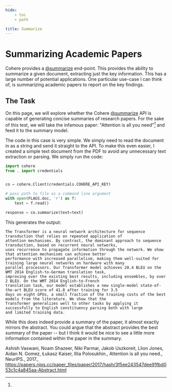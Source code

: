 ```yaml
---
hide:
    - toc
    - path

title: Summarize
---
```


# Summarizing Academic Papers

Cohere provides a <a href="https://docs.cohere.com/reference/summarize-2">@summarize</a> end-point. This provides the ability to summarize a given document, extracting just the key information. This has a large number of potential applications. One particular use-case I can think of, is summarizing academic papers to report on the key findings.

## The Task
On this page, we will explore whether the Cohere <a href="https://docs.cohere.com/reference/summarize-2">@summarize</a> API is capable of generating concise summaries of research papers. For the sake of this test, we will take the infamous paper: "Attention is all you need"[^1] and feed it to the summary model.

The code in this case is very simple. We simply need to read the document in as a string and send it straight to the API. To make this even easier, I created a simple text document from the PDF to avoid any unnecessary text extraction or parsing. We simply run the code:

```python
import cohere
from . import credentials


co = cohere.Client(credentials.COHERE_API_KEY)

# pass path to file as a command line argument
with open(FLAGS.doc, 'r') as f:
    text = f.read()

response = co.summarize(text=text)
```

This generates the output:

```text
The Transformer is a neural network architecture for sequence transduction that relies on repeated application of
attention mechanisms. By contrast, the dominant approach to sequence transduction, based on recurrent neural networks,
uses recurrence to propagate information through the network. We show that attention mechanisms can achieve better
performance with increased parallelism, making them well-suited for training large neural networks on hardware with many
parallel processors. Our Transformer model achieves 28.4 BLEU on the WMT 2014 English-to-German translation task,
improving over the existing best results, including ensembles, by over 2 BLEU. On the WMT 2014 English-to-French
translation task, our model establishes a new single-model state-of-the-art BLEU score of 41.8 after training for 3.5
days on eight GPUs, a small fraction of the training costs of the best models from the literature. We show that the
Transformer generalizes well to other tasks by applying it successfully to English constituency parsing both with large
and limited training data.
```

While this does indeed provide a summary of the paper, it almost exactly mirrors the abstract. You could argue that the abstract provides the best summary of the paper -- but I think it would be nice to see a little more information contained within the paper in the summary.



[^1]:
  Ashish Vaswani, Noam Shazeer, Niki Parmar, Jakob Uszkoreit, Llion Jones, Aidan N. Gomez, Łukasz Kaiser, Illia Polosukhin., Attention is all you need., NeurIPS., 2017., <a href="https://papers.nips.cc/paper_files/paper/2017/hash/3f5ee243547dee91fbd053c1c4a845aa-Abstract.html">https://papers.nips.cc/paper_files/paper/2017/hash/3f5ee243547dee91fbd053c1c4a845aa-Abstract.html</a>
